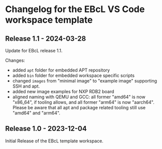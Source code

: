 # Changelog for the EBcL VS Code workspace template

## Release 1.1 - 2024-03-28

Update for EBcL release 1.1.

Changes:
- added `apt` folder for embedded APT repository
- added `bin` folder for embedded workspace specific scripts
- changed `images` from "minimal image" to "example image" supporting SSH and apt.
- added new image examples for NXP RDB2 board
- aligned naming with QEMU and GCC: all former "amd64" is now "x86_64", if tooling allows, and all former "arm64" is now "aarch64". Please be aware that all apt and package related tooling still use "amd64" and "arm64".

## Release 1.0 - 2023-12-04

Initial Release of the EBcL template workspace.
